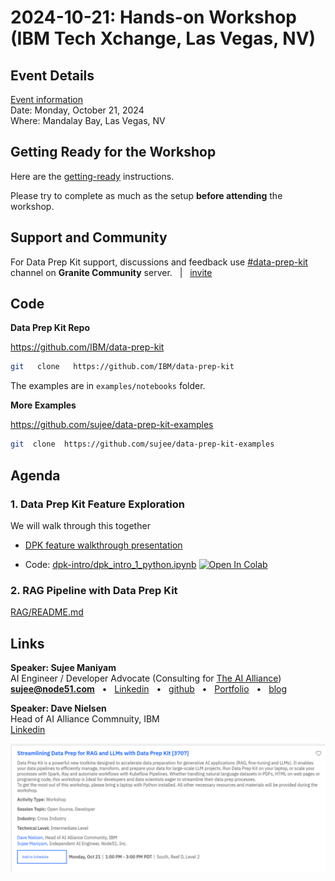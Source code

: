 # 2024-10-21: Hands-on Workshop (IBM Tech Xchange, Las Vegas, NV)

## Event Details

[Event information](https://www.ibm.com/community/ibm-techxchange-conference/)<br>
Date: Monday, October 21, 2024 <br>
Where: Mandalay Bay, Las Vegas, NV<br>

## Getting Ready for the Workshop

Here are the [getting-ready](../getting-ready.md) instructions.

Please try to complete as much as the setup **before attending** the workshop.

## Support and Community

For Data Prep Kit support,  discussions and feedback use [#data-prep-kit](https://discordapp.com/channels/1276554812359442504/1286046139921207476) channel on **Granite Community** server.  &nbsp;  |  &nbsp;  [invite](https://discord.gg/ZGCArnxu) 


## Code

**Data Prep Kit Repo**

https://github.com/IBM/data-prep-kit

```bash
git   clone   https://github.com/IBM/data-prep-kit
```

The examples are in `examples/notebooks` folder.

**More Examples**

https://github.com/sujee/data-prep-kit-examples


```bash
git  clone  https://github.com/sujee/data-prep-kit-examples
```

## Agenda


### 1. Data Prep Kit Feature Exploration

We will walk through this together

- [DPK feature walkthrough presentation](https://docs.google.com/presentation/d/1V3ODX4sCbXhci1EpU8aqC1sNJjMvHIn5DntWqWOQxh8/edit?usp=sharing)

- Code: [dpk-intro/dpk_intro_1_python.ipynb](../dpk-intro/dpk_intro_1_python.ipynb)  [![Open In Colab](https://colab.research.google.com/assets/colab-badge.svg)](https://colab.research.google.com/github/sujee/data-prep-kit-examples/blob/main/dpk-intro/dpk_intro_1_python.ipynb)


### 2. RAG Pipeline with Data Prep Kit

[RAG/README.md](../rag/README.md)

## Links

**Speaker: Sujee Maniyam**  
AI Engineer / Developer Advocate (Consulting for [The AI Alliance](https://thealliance.ai/))  
**sujee@node51.com** &nbsp; • &nbsp; [Linkedin](https://www.linkedin.com/in/sujeemaniyam/) &nbsp;  • &nbsp;  [github](https://github.com/sujee/) &nbsp;  •  &nbsp; [Portfolio](https://sujee.github.io/portfolio/)  &nbsp;  •  &nbsp; [blog](https://sujee.dev/)

**Speaker: Dave Nielsen**<br>
Head of AI Alliance Commnuity, IBM<br>
[Linkedin](https://www.linkedin.com/in/dnielsen/)

![](2024-10-21__IBM-tech-exchange-las-vegas-1.png)